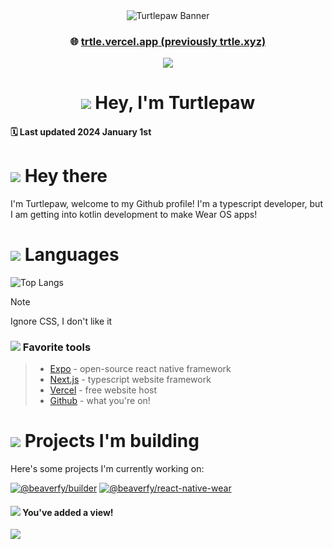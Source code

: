 <div align="center">
<img src="./assets/banner.png" alt="Turtlepaw Banner"/>

### 🌐 [trtle.vercel.app (previously trtle.xyz)](https://trtle.vercel.app)

![](https://komarev.com/ghpvc/?username=turtlepaw&style=for-the-badge)

# ![](https://cdn.discordapp.com/emojis/394101112652693526.gif?size=32) Hey, I'm Turtlepaw

</div>

#### 🗓️ Last updated 2024 January 1st

# ![](https://cdn.discordapp.com/emojis/380069533752360970.png?size=32) Hey there

I'm Turtlepaw, welcome to my Github profile! I'm a typescript developer, but I am getting into kotlin development to make Wear OS apps!

# ![](https://cdn.discordapp.com/emojis/496335045007638528.png?size=32) Languages

![Top Langs](https://github-readme-stats.vercel.app/api/top-langs/?username=turtlepaw&layout=compact&theme=dark)

> [!NOTE]
> Ignore CSS, I don't like it

### ![](https://cdn.discordapp.com/emojis/351097460589854720.png?size=24) Favorite tools

> - [Expo](https://expo.dev/) - open-source react native framework
> - [Next.js](https://nextjs.org/) - typescript website framework
> - [Vercel](https://vercel.com/) - free website host
> - [Github](https://github.com/) - what you're on!

# ![](https://cdn.discordapp.com/emojis/455010658157592587.gif?size=32) Projects I'm building

Here's some projects I'm currently working on:

[![@beaverfy/builder](https://github-readme-stats.vercel.app/api/pin/?username=beaverfy&repo=builder&theme=dark)](https://github.com/beaverfy/builder/)
[![@beaverfy/react-native-wear](https://github-readme-stats.vercel.app/api/pin/?username=beaverfy&repo=react-native-wear&theme=dark)](https://github.com/beaverfy/react-native-wear/)

#### ![](https://cdn.discordapp.com/emojis/351097460589854720.png?size=16) You've added a view!

![](https://komarev.com/ghpvc/?username=turtlepaw&style=for-the-badge)
